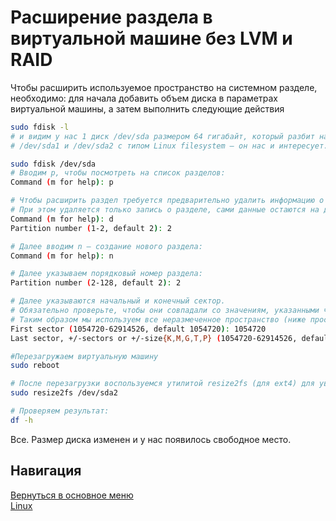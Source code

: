# Расширение раздела в виртуальной машине без LVM и RAID

Чтобы расширить используемое пространство на системном разделе, необходимо:
для начала добавить объем диска в параметрах виртуальной машины, а затем выполнить следующие действия

``` bash
sudo fdisk -l
# и видим у нас 1 диск /dev/sda размером 64 гигабайт, который разбит на 2 логических:
# /dev/sda1 и /dev/sda2 с типом Linux filesystem – он нас и интересует.

sudo fdisk /dev/sda
# Вводим p, чтобы посмотреть на список разделов:
Command (m for help): p

# Чтобы расширить раздел требуется предварительно удалить информацию о нём. Для этого вводим d и указываем раздел (2 для /dev/sda2)
# При этом удаляется только запись о разделе, сами данные остаются на диске
Command (m for help): d
Partition number (1-2, default 2): 2

# Далее вводим n – создание нового раздела:
Command (m for help): n

# Далее указываем порядковый номер раздела:
Partition number (2-128, default 2): 2

# Далее указываются начальный и конечный сектор. 
# Обязательно проверьте, чтобы они совпадали со значениям, указанными через дефис. 
# Таким образом мы используем все неразмеченное пространство (ниже просто пример) :
First sector (1054720-62914526, default 1054720): 1054720
Last sector, +/-sectors or +/-size{K,M,G,T,P} (1054720-62914526, default 62914526): 62914526

#Перезагружаем виртуальную машину
sudo reboot

# После перезагрузки воспользуемся утилитой resize2fs (для ext4) для увеличения размера файловой системы:
sudo resize2fs /dev/sda2

# Проверяем результат:
df -h
```

Все. Размер диска изменен и у нас появилось свободное место.

## Навигация
[Вернуться в основное меню](../README.md)
<br> [Linux](../linux/README.md)
